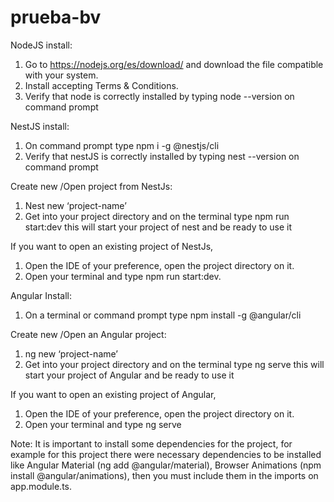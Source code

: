 # prueba-bv
NodeJS install:
1.	Go to https://nodejs.org/es/download/ and download the file compatible with your system.
2.	Install accepting Terms & Conditions.
3.	Verify that node is correctly installed by typing node --version on command prompt

NestJS install:
1.	On command prompt type npm i -g @nestjs/cli 
2.	Verify that nestJS is correctly installed by typing nest --version on command prompt

Create new /Open project from NestJs:
1.	Nest new ‘project-name’
2.	Get into your project directory and on the terminal type npm run start:dev this will start your project of nest and be ready to use it

If you want to open an existing project of NestJs,
1.	Open the IDE of your preference, open the project directory on it.
2.	Open your terminal and type npm run start:dev.

Angular Install:
1.	On a terminal or command prompt type npm install -g @angular/cli

Create new /Open an Angular project:
1.	ng new ‘project-name’
2.	Get into your project directory and on the terminal type ng serve this will start your project of Angular and be ready to use it

If you want to open an existing project of Angular,

1.	Open the IDE of your preference, open the project directory on it.
2.	Open your terminal and type ng serve

Note: It is important to install some dependencies for the project, for example for this project there were necessary dependencies to be installed like Angular Material (ng add @angular/material), Browser Animations (npm install @angular/animations), then you must include them in the imports on app.module.ts.
